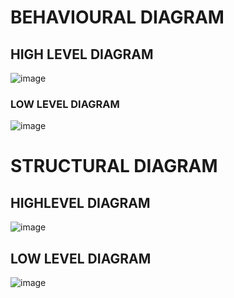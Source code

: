 # BEHAVIOURAL DIAGRAM

## HIGH LEVEL DIAGRAM

![image](https://user-images.githubusercontent.com/98815562/157846629-bcd4c5bd-eb24-4cb3-84c2-20eab2965fbe.png)

### LOW LEVEL DIAGRAM

![image](https://user-images.githubusercontent.com/98815562/157847546-6682510e-a209-4644-89ce-fffe75d4fa2f.png)

# STRUCTURAL DIAGRAM

## HIGHLEVEL DIAGRAM

![image](https://user-images.githubusercontent.com/98815562/157878910-c9eaedda-6e90-4244-aaf1-14f8ca0eee60.png)

## LOW LEVEL DIAGRAM

![image](https://user-images.githubusercontent.com/98815562/157878959-6500c943-0ddf-41f3-bf03-6393b6068016.png)

